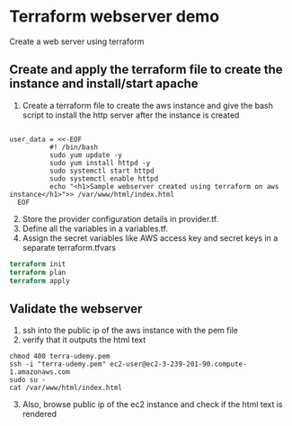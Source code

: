 # Terraform webserver demo
Create a web server using terraform

## Create and apply the terraform file to create the instance and install/start apache
1. Create a terraform file to create the aws instance and give the bash script to install the http server after the instance is created
``` # tbd: create bootstrap script

user_data = <<-EOF
          #! /bin/bash
          sudo yum update -y
          sudo yum install httpd -y
          sudo systemctl start httpd
          sudo systemctl enable httpd
          echo "<h1>Sample webserver created using terraform on aws instance</h1>">> /var/www/html/index.html
  EOF
  ```
2. Store the provider configuration details in provider.tf.
3. Define all the variables in a variables.tf.
4. Assign the secret variables like AWS access key and secret keys in a separate terraform.tfvars
```terraform
terraform init
terraform plan
terraform apply
```
## Validate the webserver
1. ssh into the public ip of the aws instance with the pem file
2. verify that it outputs the html text
```
chmod 400 terra-udemy.pem
ssh -i "terra-udemy.pem" ec2-user@ec2-3-239-201-90.compute-1.amazonaws.com
sudo su -
cat /var/www/html/index.html
```
3. Also, browse public ip of the ec2 instance and check if the html text is rendered
